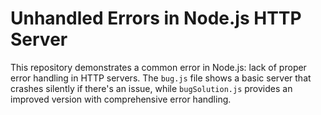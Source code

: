 # Unhandled Errors in Node.js HTTP Server

This repository demonstrates a common error in Node.js:  lack of proper error handling in HTTP servers.  The `bug.js` file shows a basic server that crashes silently if there's an issue, while `bugSolution.js` provides an improved version with comprehensive error handling.